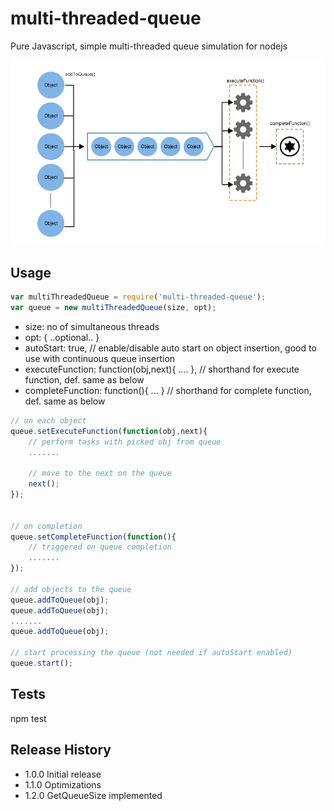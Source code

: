 # multi-threaded-queue
Pure Javascript, simple multi-threaded queue simulation for nodejs

![diagram](https://raw.githubusercontent.com/prabhathkm/multi-threaded-queue/master/diagram.png "Diagram")


## Usage
```javascript
var multiThreadedQueue = require('multi-threaded-queue');
var queue = new multiThreadedQueue(size, opt);
```
* size: no of simultaneous threads
* opt: { ..optional.. }
 * autoStart: true,  // enable/disable auto start on object insertion, good to use with continuous queue insertion
 * executeFunction: function(obj,next){ .... }, // shorthand for execute function, def. same as below
 * completeFunction: function(){ ... } // shorthand for complete function, def. same as below

```javascript
// on each object
queue.setExecuteFunction(function(obj,next){
    // perform tasks with picked obj from queue
    .......

    // move to the next on the queue
    next();
});


// on completion
queue.setCompleteFunction(function(){
    // triggered on queue completion
    .......
});

// add objects to the queue
queue.addToQueue(obj);
queue.addToQueue(obj);
.......
queue.addToQueue(obj);

// start processing the queue (not needed if autoStart enabled)
queue.start();
```


## Tests
npm test


## Release History
* 1.0.0 Initial release
* 1.1.0 Optimizations
* 1.2.0 GetQueueSize implemented
